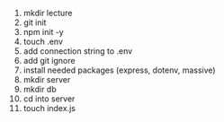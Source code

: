1. mkdir lecture
2. git init
3. npm init -y
4. touch .env
5. add connection string to .env
   <!-- node week3day3 -->
6. add git ignore
7. install needed packages (express, dotenv, massive)
8. mkdir server
9. mkdir db
10. cd into server
11. touch index.js
